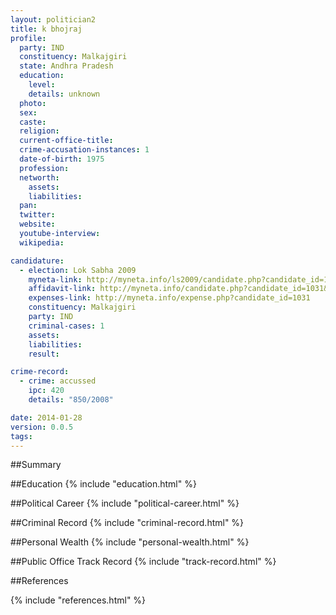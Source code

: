 ```yaml
---
layout: politician2
title: k bhojraj
profile: 
  party: IND
  constituency: Malkajgiri
  state: Andhra Pradesh
  education: 
    level: 
    details: unknown
  photo: 
  sex: 
  caste: 
  religion: 
  current-office-title: 
  crime-accusation-instances: 1
  date-of-birth: 1975
  profession: 
  networth: 
    assets: 
    liabilities: 
  pan: 
  twitter: 
  website: 
  youtube-interview: 
  wikipedia: 

candidature: 
  - election: Lok Sabha 2009
    myneta-link: http://myneta.info/ls2009/candidate.php?candidate_id=1031
    affidavit-link: http://myneta.info/candidate.php?candidate_id=1031&scan=original
    expenses-link: http://myneta.info/expense.php?candidate_id=1031
    constituency: Malkajgiri 
    party: IND
    criminal-cases: 1
    assets: 
    liabilities: 
    result:  

crime-record: 
  - crime: accussed
    ipc: 420
    details: "850/2008" 

date: 2014-01-28
version: 0.0.5
tags: 
---
```

##Summary


##Education
{% include "education.html" %}


##Political Career
{% include "political-career.html" %}


##Criminal Record
{% include "criminal-record.html" %}


##Personal Wealth
{% include "personal-wealth.html" %}


##Public Office Track Record
{% include "track-record.html" %}


##References


{% include "references.html" %}